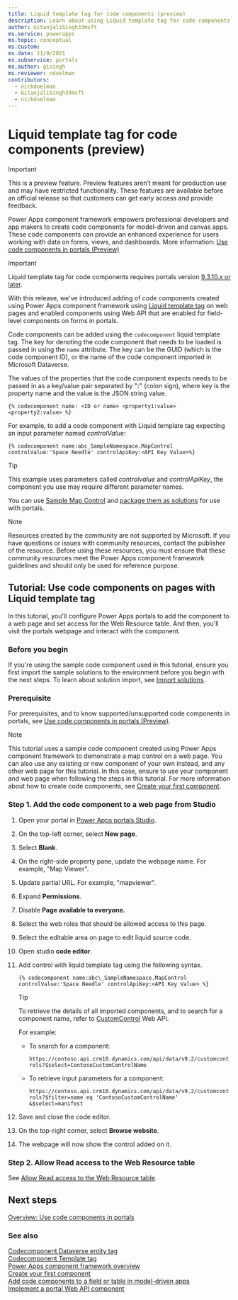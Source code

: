 ```yaml
---
title: Liquid template tag for code components (preview)
description: Learn about using Liquid template tag for code components through portals Studio.
author: GitanjaliSingh33msft
ms.service: powerapps
ms.topic: conceptual
ms.custom: 
ms.date: 11/9/2021
ms.subservice: portals
ms.author: gisingh
ms.reviewer: ndoelman
contributors:
  - nickdoelman
  - GitanjaliSingh33msft
  - nickdoelman
---
```


# Liquid template tag for code components (preview)

> [!important]
> This is a preview feature.
Preview features aren’t meant for production use and may have restricted functionality.
These features are available before an official release so that customers can get early access and provide feedback.

Power Apps component framework empowers professional developers and app makers to create code components for model-driven and canvas apps. These code components can provide an enhanced experience for users working with data on forms, views, and dashboards. More information: [Use code components in portals (Preview)](component-framework.md)

> [!IMPORTANT]
> Liquid template tag for code components requires portals version [9.3.10.x or later](/power-platform/released-versions/portals/portalupdate9310x).

With this release, we've introduced adding of code components created using Power Apps component framework using [Liquid template tag](liquid/template-tags.md#codecomponent) on web pages and enabled components using Web API that are enabled for field-level components on forms in portals.

Code components can be added using the `codecomponent` liquid template tag. The key for denoting the code component that needs to be loaded is passed in using the `name` attribute. The key can be the GUID (which is the code component ID), or the name of the code component imported in Microsoft Dataverse.

The values of the properties that the code component expects needs to be passed in as a key/value pair separated by "**:**" (colon sign), where key is the property name and the value is the JSON string value.

```
{% codecomponent name: <ID or name> <property1:value> <property2:value> %}
```

For example, to add a code component with Liquid template tag expecting an input parameter named *controlValue*:

```
{% codecomponent name:abc_SampleNamespace.MapControl controlValue:'Space Needle' controlApiKey:<API Key Value>%}
```

> [!TIP]
> This example uses parameters called *controlvalue* and *controlApiKey*, the component you use may require different parameter names.

You can use [Sample Map Control](../../developer/component-framework/sample-controls/map-control.md) and [package them as solutions](../../developer/component-framework/implementing-controls-using-typescript.md#packaging-your-code-components) for use with portals.

> [!NOTE]
> Resources created by the community are not supported by Microsoft. If you have questions or issues with community resources, contact the publisher of the resource. Before using these resources, you must ensure that these community resources meet the Power Apps component framework guidelines and should only be used for reference purpose.

## Tutorial: Use code components on pages with Liquid template tag

In this tutorial, you'll configure Power Apps portals to add the component to a web page and set access for the Web Resource table. And then, you'll visit the portals webpage and interact with the component.

### Before you begin

If you're using the sample code component used in this tutorial, ensure you first import the sample solutions to the environment before you begin with the next steps. To learn about solution import, see [Import solutions](../data-platform/import-update-export-solutions.md).

### Prerequisite

For prerequisites, and to know supported/unsupported code components in portals, see [Use code components in portals (Preview)](component-framework.md).

> [!NOTE]
> This tutorial uses a sample code component created using Power Apps component framework to demonstrate a map control on a web page. You can also use any existing or new component of your own instead, and any other web page for this tutorial. In this case, ensure to use your component and web page when following the steps in this tutorial. For more information about how to create code components, see [Create your first component](../../developer/component-framework/implementing-controls-using-typescript.md).

### Step 1. Add the code component to a web page from Studio

1. Open your portal in [Power Apps portals Studio](portal-designer-anatomy.md).

1. On the top-left corner, select **New page**.

1. Select **Blank**.

1. On the right-side property pane, update the webpage name. For example, "Map Viewer".

1. Update partial URL. For example, "mapviewer".

1. Expand **Permissions**.

1. Disable **Page available to everyone.**

1. Select the web roles that should be allowed access to this page.

1. Select the editable area on page to edit liquid source code.

1. Open studio **code editor**.

1. Add control with liquid template tag using the following syntax.

    ```
    {% codecomponent name:abc\_SampleNamespace.MapControl controlValue:'Space Needle' controlApiKey:<API Key Value> %}
    ```

    > [!TIP]
    > To retrieve the details of all imported components, and to search for a component name, refer to [CustomControl](../../developer/data-platform/reference/entities/customcontrol.md) Web API.

    For example:

    -   To search for a component:

        `https://contoso.api.crm10.dynamics.com/api/data/v9.2/customcontrols?$select=ContosoCustomControlName`

    -   To retrieve input parameters for a component:

        `https://contoso.api.crm10.dynamics.com/api/data/v9.2/customcontrols?$filter=name eq 'ContosoCustomControlName' &$select=manifest`

1. Save and close the code editor.

1. On the top-right corner, select **Browse website**.

1. The webpage will now show the control added on it.

### Step 2. Allow Read access to the Web Resource table

See [Allow Read access to the Web Resource table](component-framework-tutorial.md#step-5-allow-read-access-to-the-web-resource-table).

## Next steps

[Overview: Use code components in portals](component-framework.md)

### See also

[Codecomponent Dataverse entity tag](liquid/portals-entity-tags.md#codecomponent) <br>
[Codecomponent Template tag](liquid/template-tags.md#codecomponent) <br>
[Power Apps component framework overview](../../developer/component-framework/overview.md) <br>
[Create your first component](../../developer/component-framework/implementing-controls-using-typescript.md) <br>
[Add code components to a field or table in model-driven apps](../../developer/component-framework/add-custom-controls-to-a-field-or-entity.md)<br>
[Implement a portal Web API component](implement-webapi-component.md)
